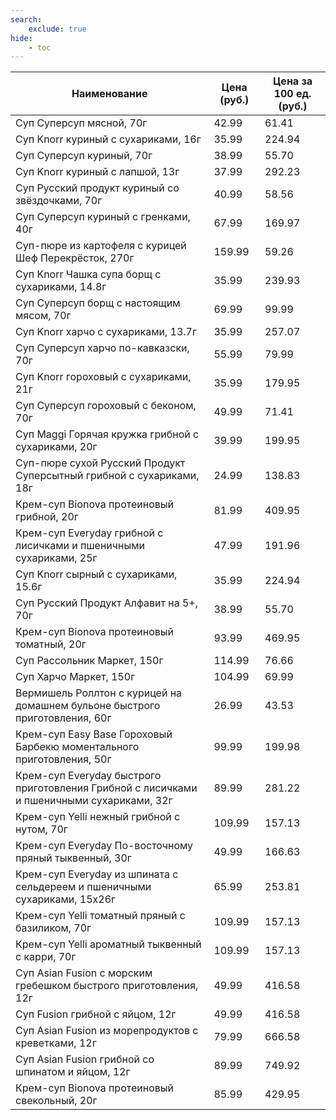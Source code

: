 ```yaml
---
search:
    exclude: true
hide:
    - toc
---
```


| Наименование | Цена (руб.) | Цена за 100 ед. (руб.) |
| -- | -- | -- |
| Суп Суперсуп мясной, 70г | 42.99 | 61.41 |
| Суп Knorr куриный с сухариками, 16г | 35.99 | 224.94 |
| Суп Суперсуп куриный, 70г | 38.99 | 55.70 |
| Суп Knorr куриный с лапшой, 13г | 37.99 | 292.23 |
| Суп Русский продукт куриный со звёздочками, 70г | 40.99 | 58.56 |
| Суп Суперсуп куриный с гренками, 40г | 67.99 | 169.97 |
| Суп-пюре из картофеля с курицей Шеф Перекрёсток, 270г | 159.99 | 59.26 |
| Суп Knorr Чашка супа борщ с сухариками, 14.8г | 35.99 | 239.93 |
| Суп Суперсуп борщ с настоящим мясом, 70г | 69.99 | 99.99 |
| Суп Knorr харчо с сухариками, 13.7г | 35.99 | 257.07 |
| Суп Суперсуп харчо по-кавказски, 70г | 55.99 | 79.99 |
| Суп Knorr гороховый с сухариками, 21г | 35.99 | 179.95 |
| Суп Суперсуп гороховый с беконом, 70г | 49.99 | 71.41 |
| Суп Maggi Горячая кружка грибной с сухариками, 20г | 39.99 | 199.95 |
| Суп-пюре сухой Русский Продукт Суперсытный грибной с сухариками, 18г | 24.99 | 138.83 |
| Крем-суп Bionova протеиновый грибной, 20г | 81.99 | 409.95 |
| Крем-суп Everyday грибной с лисичками и пшеничными сухариками, 25г | 47.99 | 191.96 |
| Суп Knorr сырный с сухариками, 15.6г | 35.99 | 224.94 |
| Суп Русский Продукт Алфавит на 5+, 70г | 38.99 | 55.70 |
| Крем-суп Bionova протеиновый томатный, 20г | 93.99 | 469.95 |
| Суп Рассольник Маркет, 150г | 114.99 | 76.66 |
| Cуп Харчо Маркет, 150г | 104.99 | 69.99 |
| Вермишель Роллтон с курицей на домашнем бульоне быстрого приготовления, 60г | 26.99 | 43.53 |
| Крем-суп Easy Base Гороховый Барбекю моментального приготовления, 50г | 99.99 | 199.98 |
| Крем-суп Everyday быстрого приготовления Грибной с лисичками и пшеничными сухариками, 32г | 89.99 | 281.22 |
| Крем-суп Yelli нежный грибной с нутом, 70г | 109.99 | 157.13 |
| Крем-суп Everyday По-восточному пряный тыквенный, 30г | 49.99 | 166.63 |
| Крем-суп Everyday из шпината с сельдереем и пшеничными сухариками, 15x26г | 65.99 | 253.81 |
| Крем-суп Yelli томатный пряный с базиликом, 70г | 109.99 | 157.13 |
| Крем-суп Yelli ароматный тыквенный с карри, 70г | 109.99 | 157.13 |
| Суп Asian Fusion с морским гребешком быстрого приготовления, 12г | 49.99 | 416.58 |
| Суп Fusion грибной с яйцом, 12г | 49.99 | 416.58 |
| Суп Asian Fusion из морепродуктов с креветками, 12г | 79.99 | 666.58 |
| Суп Asian Fusion грибной со шпинатом и яйцом, 12г | 89.99 | 749.92 |
| Крем-суп Bionova протеиновый свекольный, 20г | 85.99 | 429.95 |
